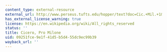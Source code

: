 ```yaml
---
content_type: external-resource
external_url: http://www.perseus.tufts.edu/hopper/text?doc=Cic.+Mil.+1&
has_external_license_warning: true
license: https://en.wikipedia.org/wiki/All_rights_reserved
status: ''
title: Cicero, Pro Milone
uid: 09251fce-9e1f-41d5-b5d4-55dc9ec99b39
wayback_url: ''
---
```


